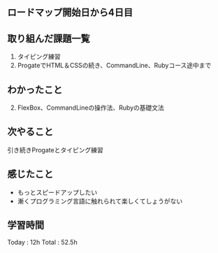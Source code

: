 ## ロードマップ開始日から4日目
## 取り組んだ課題一覧
1. タイピング練習
1. ProgateでHTML＆CSSの続き、CommandLine、Rubyコース途中まで
## わかったこと
2. FlexBox、CommandLineの操作法、Rubyの基礎文法
## 次やること
引き続きProgateとタイピング練習
## 感じたこと
+ もっとスピードアップしたい 
+ 漸くプログラミング言語に触れられて楽しくてしょうがない
## 学習時間
Today : 12h
Total : 52.5h
